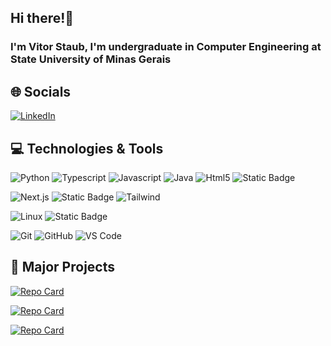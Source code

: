 ## Hi there!👋
### I'm Vitor Staub, I'm undergraduate in Computer Engineering at State University of Minas Gerais

## 🌐 Socials
[![LinkedIn](https://img.shields.io/badge/LinkedIn-%230077B5.svg?logo=linkedin&logoColor=white)](https://www.linkedin.com/in/vitor-staub/)

## 💻 Technologies & Tools
![Python](https://img.shields.io/badge/-Python-black?style=for-the-badge&logo=Python) 
![Typescript](https://img.shields.io/badge/-Typescript-black?style=for-the-badge&logo=Typescript) 
![Javascript](https://img.shields.io/badge/-Javascript-black?style=for-the-badge&logo=Javascript) 
![Java](https://img.shields.io/badge/Java-black?style=for-the-badge&logo=java) 
![Html5](https://img.shields.io/badge/-Html5-black?style=for-the-badge&logo=Html5) ![Static Badge](https://img.shields.io/badge/CSS-black?style=for-the-badge&logo=css3)

![Next.js](https://img.shields.io/badge/-Next.js-black?style=for-the-badge&logo=Next.js) 
![Static Badge](https://img.shields.io/badge/React-black?style=for-the-badge&logo=react) 
![Tailwind](https://img.shields.io/badge/tailwind-black?style=for-the-badge&logo=tailwindcss)

![Linux](https://img.shields.io/badge/Linux-black?style=for-the-badge&logo=linux) 
![Static Badge](https://img.shields.io/badge/Ubuntu-black?style=for-the-badge&logo=ubuntu)

![Git](https://img.shields.io/badge/-Git-black?style=for-the-badge&logo=git)
![GitHub](https://img.shields.io/badge/-GitHub-black?style=for-the-badge&logo=github)
![VS Code](https://img.shields.io/badge/VS%20Code-black?style=for-the-badge&logo=visual-studio-code)

## 💾 Major Projects
[![Repo Card](https://github-readme-stats.vercel.app/api/pin/?username=vitorstaub&repo=data_analysis&bg_color=000&border_color=fff&show_icons=true&icon_color=0000FF&title_color=fff&text_color=FFF)](https://github.com/vitorstaub/data_analysis)

[![Repo Card](https://github-readme-stats.vercel.app/api/pin/?username=vitorstaub&repo=web_scraping&bg_color=000&border_color=fff&show_icons=true&icon_color=0000FF&title_color=fff&text_color=FFF)](https://github.com/vitorstaub/web_scraping)

[![Repo Card](https://github-readme-stats.vercel.app/api/pin/?username=vitorstaub&repo=login-api&bg_color=000&border_color=fff&show_icons=true&icon_color=0000FF&title_color=fff&text_color=FFF)](https://github.com/vitorstaub/api-sign-in-up)

##
